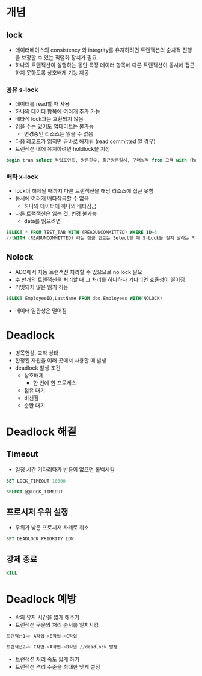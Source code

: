 # 개념
## lock

- 데이터베이스의 consistency 와 integrity를 유지하려면 트랜잭션의 순차적 진행을 보장할 수 있는 직렬화 장치가 필요
- 하나의 트랜잭션이 실행하는 동안 특정 데이터 항목에 다른 트랜잭션이 동시에 접근하지 못하도록 상호배제 기능 제공

### 공유 s-lock

- 데이터를 read할 때 사용
- 하나의 데이터 항목에 여러개 추가 가능
- 배타적 lock과는 호환되지 않음
- 읽을 수는 있어도 업데이트는 불가능
    - 변경중인 리소스는 읽을 수 없음
- 다음 레코드가 읽히면 곧바로 해제됨 (read committed 일 경우)
- 트랜잭션 내에 유지하려면 holdlock을 지정

```sql
begin tran select 적립포인트, 방문횟수, 최근방문일시, 구매실적 from 고객 with (holdlock) where 고객번호 = :cust_num -- 새로운 적립포인트 계산 update 고객 set 적립포인트 = :적립포인트 where 고객번호 = :cust_num commit
```

### 배타 x-lock

- lock이 해제될 때까지 다른 트랜잭션을 해당 리소스에 접근 못함
- 동시에 여러개 배타잠금할 수 없음
    - 하나의 데이터에 하나의 배타잠금
- 다른 트랙잭션은 읽는 것, 변경 불가능
    - data를 읽으려면

```sql
SELECT * FROM TEST_TAB WITH (READUNCOMMITTED) WHERE ID=3 
//(WITH (READUNCOMMITTED) 라는 잠금 힌트는 Select할 때 S-Lock을 걸지 말라는 의미
```

## Nolock

- ADO에서 자동 트랜잭션 처리할 수 있으므로 no lock 필요
- 수 만개의 트랜잭션을 처리할 때 그 처리를 하나하나 기다리면 효율성이 떨어짐
- 커밋되지 않은 읽기 허용

```sql
SELECT EmployeeID,LastName FROM dbo.Employees WITH(NOLOCK)
```

- 데이터 일관성은 떨어짐

# Deadlock

- 병목현상. 교착 상태
- 한정된 자원을 여러 곳에서 사용할 때 발생
- deadlock 발생 조건
    - 상호배제
        - 한 번에 한 프로세스
    - 점유 대기
    - 비선점
    - 순환 대기

# Deadlock 해결

## Timeout

- 일정 시간 기다리다가 반응이 없으면 롤백시킴

```sql
SET LOCK_TIMEOUT 10000

SELECT @@LOCK_TIMEOUT
```

## 프로시저 우위 설정

- 우위가 낮은 프로시저 차례로 취소

```sql
SET DEADLOCK_PRIORITY LOW
```

## 강제 종료

```sql
KILL
```

# Deadlock 예방

- 락의 유지 시간을 짧게 해주기
- 트랜잭션 구문의 처리 순서를 일치시킴

```sql
트랜잭션1=> A작업->B작업->C작업

트랜잭션2=> C작업->A작업->B작업 //deadlock 발생
```

- 트랜잭션 처리 속도 짧게 하기
- 트랜잭션 격리 수준을 최대한 낮게 설정
